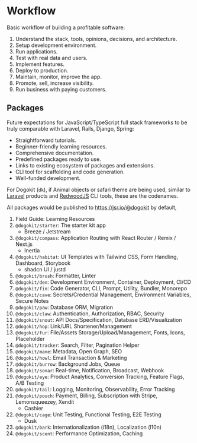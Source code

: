 # Workflow

Basic workflow of building a profitable software:

1. Understand the stack, tools, opinions, decisions, and architecture.
2. Setup development environment.
3. Run applications.
4. Test with real data and users.
5. Implement features.
6. Deploy to production.
7. Maintain, monitor, improve the app.
8. Promote, sell, increase visibility.
9. Run business with paying customers.

## Packages

Future expectations for JavaScript/TypeScript full stack frameworks to be truly comparable with Laravel, Rails, Django, Spring:

- Straightforward tutorials.
- Beginner-friendly learning resources.
- Comprehensive documentation.
- Predefined packages ready to use.
- Links to existing ecosystem of packages and extensions.
- CLI tool for scaffolding and code generation.
- Well-funded development.

For Dogokit (`dk`), if Animal objects or safari theme are being used, similar to [Laravel](../laravel.md) products and [RedwoodJS](../redwoodjs.md) CLI tools, these are the codenames.

All packages would be published to <https://jsr.io/@dogokit> by default,

1.  Field Guide: Learning Resources
2.  `@dogokit/starter`: The starter kit app
    - Breeze / Jetstream
3.  `@dogokit/compass`: Application Routing with React Router / Remix / Next.js
    - Inertia
4.  `@dogokit/habitat`: UI Templates with Tailwind CSS, Form Handling, Dashboard, Storybook
    - shadcn UI / justd
5.  `@dogokit/brush`: Formatter, Linter
6.  `@dogokit/den`: Development Environment, Container, Deployment, CI/CD
7.  `@dogokit/fin`: Code Generator, CLI, Prompt, Utility, Bundler, Monorepo
8.  `@dogokit/cave`: Secrets/Credential Management, Environment Variables, Secure Notes
9.  `@dogokit/paw`: Database ORM, Migration
10. `@dogokit/claw`: Authentication, Authorization, RBAC, Security
11. `@dogokit/snout`: API Docs/Specification, Database ERD/Visualization
12. `@dogokit/hop`: Link/URL Shortener/Management
13. `@dogokit/fur`: File/Assets Storage/Upload/Management, Fonts, Icons, Placeholder
14. `@dogokit/tracker`: Search, Filter, Pagination Helper
15. `@dogokit/mane`: Metadata, Open Graph, SEO
16. `@dogokit/howl`: Email Transaction & Marketing
17. `@dogokit/burrow`: Background Jobs, Queue
18. `@dogokit/sonar`: Real-time, Notification, Broadcast, Webhook
19. `@dogokit/eye`: Product Analytics, Conversion Tracking, Feature Flags, A/B Testing
20. `@dogokit/tail`: Logging, Monitoring, Observability, Error Tracking
21. `@dogokit/pouch`: Payment, Billing, Subscription with Stripe, Lemonsqueezey, Xendit
    - Cashier
22. `@dogokit/cage`: Unit Testing, Functional Testing, E2E Testing
    - Dusk
23. `@dogokit/bark`: Internationalization (i18n), Localization (l10n)
24. `@dogokit/scent`: Performance Optimization, Caching
